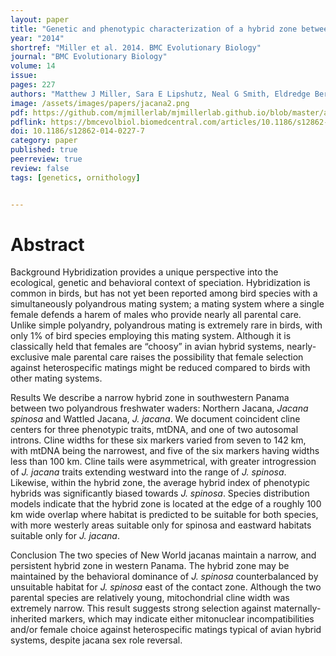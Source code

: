 ```yaml
---
layout: paper
title: "Genetic and phenotypic characterization of a hybrid zone between polyandrous Northern and Wattled Jacanas in western Panama"
year: "2014"
shortref: "Miller et al. 2014. BMC Evolutionary Biology"
journal: "BMC Evolutionary Biology"
volume: 14
issue:
pages: 227
authors: "Matthew J Miller, Sara E Lipshutz, Neal G Smith, Eldredge Bermingham"
image: /assets/images/papers/jacana2.png
pdf: https://github.com/mjmillerlab/mjmillerlab.github.io/blob/master/assets/pdfs/2014c_miller.pdf
pdflink: https://bmcevolbiol.biomedcentral.com/articles/10.1186/s12862-014-0227-7
doi: 10.1186/s12862-014-0227-7
category: paper
published: true
peerreview: true
review: false
tags: [genetics, ornithology]


---
```


# Abstract

Background
Hybridization provides a unique perspective into the ecological, genetic and behavioral context of speciation. Hybridization is common in birds, but has not yet been reported among bird species with a simultaneously polyandrous mating system; a mating system where a single female defends a harem of males who provide nearly all parental care. Unlike simple polyandry, polyandrous mating is extremely rare in birds, with only 1% of bird species employing this mating system. Although it is classically held that females are “choosy” in avian hybrid systems, nearly-exclusive male parental care raises the possibility that female selection against heterospecific matings might be reduced compared to birds with other mating systems.

Results
We describe a narrow hybrid zone in southwestern Panama between two polyandrous freshwater waders: Northern Jacana, *Jacana spinosa* and Wattled Jacana, *J. jacana*. We document coincident cline centers for three phenotypic traits, mtDNA, and one of two autosomal introns. Cline widths for these six markers varied from seven to 142 km, with mtDNA being the narrowest, and five of the six markers having widths less than 100 km. Cline tails were asymmetrical, with greater introgression of *J. jacana* traits extending westward into the range of *J. spinosa*. Likewise, within the hybrid zone, the average hybrid index of phenotypic hybrids was significantly biased towards *J. spinosa*. Species distribution models indicate that the hybrid zone is located at the edge of a roughly 100 km wide overlap where habitat is predicted to be suitable for both species, with more westerly areas suitable only for spinosa and eastward habitats suitable only for *J. jacana*.

Conclusion
The two species of New World jacanas maintain a narrow, and persistent hybrid zone in western Panama. The hybrid zone may be maintained by the behavioral dominance of *J. spinosa* counterbalanced by unsuitable habitat for *J. spinosa* east of the contact zone. Although the two parental species are relatively young, mitochondrial cline width was extremely narrow. This result suggests strong selection against maternally-inherited markers, which may indicate either mitonuclear incompatibilities and/or female choice against heterospecific matings typical of avian hybrid systems, despite jacana sex role reversal.
